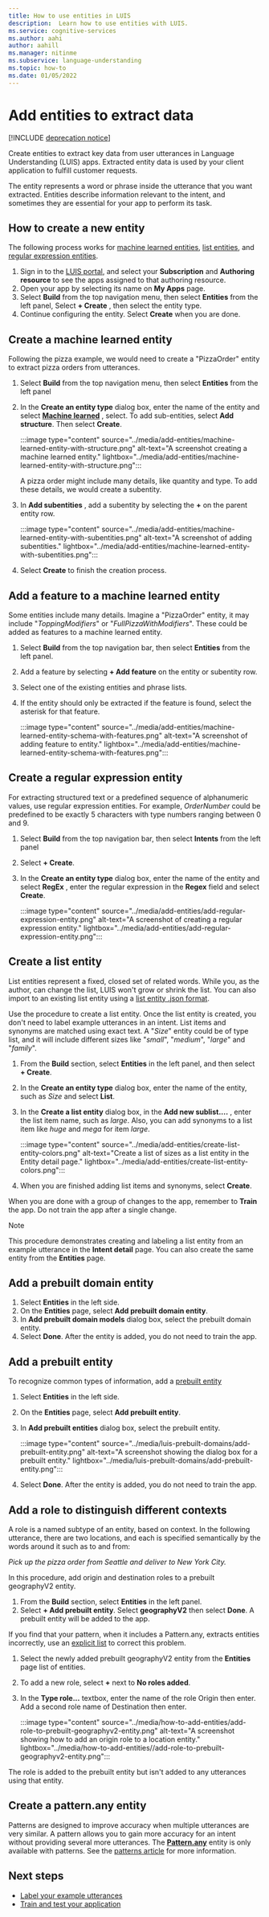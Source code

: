 ```yaml
---
title: How to use entities in LUIS
description:  Learn how to use entities with LUIS.
ms.service: cognitive-services
ms.author: aahi
author: aahill
ms.manager: nitinme
ms.subservice: language-understanding
ms.topic: how-to
ms.date: 01/05/2022
---
```


# Add entities to extract data

[!INCLUDE [deprecation notice](../includes/deprecation-notice.md)]


Create entities to extract key data from user utterances in Language Understanding (LUIS) apps. Extracted entity data is used by your client application to fulfill customer requests.

The entity represents a word or phrase inside the utterance that you want extracted. Entities describe information relevant to the intent, and sometimes they are essential for your app to perform its task.

## How to create a new entity

The following process works for [machine learned entities](../concepts/entities.md#machine-learned-ml-entity), [list entities](../concepts/entities.md#list-entity), and [regular expression entities](../concepts/entities.md#regex-entity).

1. Sign in to the [LUIS portal](https://www.luis.ai/), and select your  **Subscription**  and  **Authoring resource**  to see the apps assigned to that authoring resource.
2. Open your app by selecting its name on  **My Apps**  page.
3. Select **Build** from the top navigation menu, then select **Entities** from the left panel, Select  **+ Create** , then select the entity type.
4. Continue configuring the entity. Select  **Create**  when you are done.

## Create a machine learned entity
Following the pizza example, we would need to create a "PizzaOrder" entity to extract pizza orders from utterances.

1. Select **Build** from the top navigation menu, then select **Entities** from the left panel
2. In the  **Create an entity type**  dialog box, enter the name of the entity and select  [**Machine learned**](../concepts/entities.md#machine-learned-ml-entity) , select. To add sub-entities, select  **Add structure**. Then select  **Create**.

    :::image type="content" source="../media/add-entities/machine-learned-entity-with-structure.png" alt-text="A screenshot creating a machine learned entity." lightbox="../media/add-entities/machine-learned-entity-with-structure.png":::

    A pizza order might include many details, like quantity and type. To add these details, we would create a subentity.

3. In  **Add subentities** , add a subentity by selecting the  **+**  on the parent entity row.

    :::image type="content" source="../media/add-entities/machine-learned-entity-with-subentities.png" alt-text="A screenshot of adding subentities." lightbox="../media/add-entities/machine-learned-entity-with-subentities.png":::

4. Select  **Create**  to finish the creation process.

## Add a feature to a machine learned entity
Some entities include many details. Imagine a "PizzaOrder" entity, it may include "_ToppingModifiers_" or "_FullPizzaWithModifiers_". These could be added as features to a machine learned entity.

1. Select **Build** from the top navigation bar, then select **Entities** from the left panel.
2. Add a feature by selecting  **+ Add feature**  on the entity or subentity row.
3. Select one of the existing entities and phrase lists.
4. If the entity should only be extracted if the feature is found, select the asterisk for that feature.

    :::image type="content" source="../media/add-entities/machine-learned-entity-schema-with-features.png" alt-text="A screenshot of adding feature to entity." lightbox="../media/add-entities/machine-learned-entity-schema-with-features.png":::

## Create a regular expression entity
For extracting structured text or a predefined sequence of alphanumeric values, use regular expression entities. For example, _OrderNumber_ could be predefined to be exactly 5 characters with type numbers ranging between 0 and 9.

1. Select **Build** from the top navigation bar, then select **Intents** from the left panel
2. Select  **+ Create**.
3. In the  **Create an entity type**  dialog box, enter the name of the entity and select  **RegEx** , enter the regular expression in the  **Regex**  field and select  **Create**.
 
    :::image type="content" source="../media/add-entities/add-regular-expression-entity.png" alt-text="A screenshot of creating a regular expression entity." lightbox="../media/add-entities/add-regular-expression-entity.png":::

## Create a list entity

List entities represent a fixed, closed set of related words. While you, as the author, can change the list, LUIS won't grow or shrink the list. You can also import to an existing list entity using a [list entity .json format](../reference-entity-list.md#example-json-to-import-into-list-entity).

Use the procedure to create a list entity. Once the list entity is created, you don't need to label example utterances in an intent. List items and synonyms are matched using exact text. A "_Size_" entity could be of type list, and it will include different sizes like "_small_", "_medium_", "_large_" and "_family_".

1. From the  **Build**  section, select  **Entities**  in the left panel, and then select  **+ Create**.
2. In the  **Create an entity type**  dialog box, enter the name of the entity, such as _Size_ and select  **List**.
3. In the  **Create a list entity**  dialog box, in the  **Add new sublist....** , enter the list item name, such as _large_. Also, you can add synonyms to a list item like _huge_ and _mega_ for item _large_.

    :::image type="content" source="../media/add-entities/create-list-entity-colors.png" alt-text="Create a list of sizes as a list entity in the Entity detail page." lightbox="../media/add-entities/create-list-entity-colors.png":::

4. When you are finished adding list items and synonyms, select  **Create**.

When you are done with a group of changes to the app, remember to  **Train**  the app. Do not train the app after a single change.

> [!NOTE]
> This procedure demonstrates creating and labeling a list entity from an example utterance in the **Intent detail** page. You can also create the same entity from the **Entities** page.

## Add a prebuilt domain entity

1. Select  **Entities**  in the left side.
2. On the  **Entities**  page, select  **Add prebuilt domain entity**.
3. In  **Add prebuilt domain models**  dialog box, select the prebuilt domain entity.
4. Select  **Done**. After the entity is added, you do not need to train the app.

## Add a prebuilt entity
To recognize common types of information, add a [prebuilt entity](../concepts/entities.md#prebuilt-entities)
1. Select  **Entities**  in the left side.
2. On the  **Entities**  page, select  **Add prebuilt entity**.
3. In  **Add prebuilt entities**  dialog box, select the prebuilt entity.

    :::image type="content" source="../media/luis-prebuilt-domains/add-prebuilt-entity.png" alt-text="A screenshot showing the dialog box for a prebuilt entity." lightbox="../media/luis-prebuilt-domains/add-prebuilt-entity.png":::

4. Select  **Done**. After the entity is added, you do not need to train the app.

## Add a role to distinguish different contexts
A role is a named subtype of an entity, based on context. In the following utterance, there are two locations, and each is specified semantically by the words around it such as to and from:

_Pick up the pizza order from Seattle and deliver to New York City._

In this procedure, add origin and destination roles to a prebuilt geographyV2 entity.

1. From the  **Build**  section, select  **Entities**  in the left panel.
2. Select  **+ Add prebuilt entity**. Select  **geographyV2**  then select  **Done**. A prebuilt entity will be added to the app.

If you find that your pattern, when it includes a Pattern.any, extracts entities incorrectly, use an [explicit list](../reference-pattern-syntax.md#explicit-lists) to correct this problem.

1. Select the newly added prebuilt geographyV2 entity from the  **Entities**  page list of entities.
2. To add a new role, select  **+**  next to  **No roles added**.
3. In the  **Type role...**  textbox, enter the name of the role Origin then enter. Add a second role name of Destination then enter.

    :::image type="content" source="../media/how-to-add-entities/add-role-to-prebuilt-geographyv2-entity.png" alt-text="A screenshot showing how to add an origin role to a location entity." lightbox="../media/how-to-add-entities//add-role-to-prebuilt-geographyv2-entity.png":::

The role is added to the prebuilt entity but isn't added to any utterances using that entity.

## Create a pattern.any entity
Patterns are designed to improve accuracy when multiple utterances are very similar. A pattern allows you to gain more accuracy for an intent without providing several more utterances. The  [**Pattern.any**](../concepts/entities.md#patternany-entity) entity is only available with patterns. See the [patterns article](../concepts/patterns-features.md) for more information. 

## Next steps

* [Label your example utterances](label-utterances.md)
* [Train and test your application](train-test.md)
